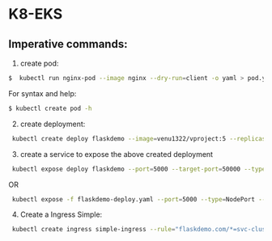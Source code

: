 # K8-EKS

## Imperative commands:
1. create pod:
```bash
$  kubectl run nginx-pod --image nginx --dry-run=client -o yaml > pod.yaml
```
For syntax and help:
```bash
$ kubectl create pod -h
```

2. create deployment:
```bash
 kubectl create deploy flaskdemo --image=venu1322/vproject:5 --replicas=2 --port=5000 --dry-run=client -o yaml > flaskdemo-deploy.yaml

```
3. create a service to expose the above created deployment
```bash
 kubectl expose deploy flaskdemo --port=5000 --target-port=50000 --type=NodePort --dry-run=client -o yaml > svc.yaml

```
OR

```bash
 kubectl expose -f flaskdemo-deploy.yaml --port=5000 --type=NodePort --dry-run=client -o yaml > svc.yaml

```
4. Create a Ingress
    Simple:
```bash
 kubectl create ingress simple-ingress --rule="flaskdemo.com/*=svc-clusterip:5000" --class=default --annotation nginx.ingress.kubernetes.io/rewrite-target=/ --annotation nginx.ingress.kubernetes.io/ssl-redirect="false" --dry-run=client -o yaml > simple-ingress.yaml
 ```
